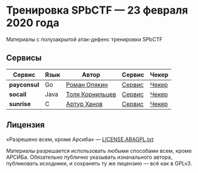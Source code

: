 # Тренировка SPbCTF — 23 февраля 2020 года

Материалы с полузакрытой атак-дефенс тренировки SPbCTF

## Сервисы

| Сервис | Язык | Автор | Сервис | Чекер |
|--------|------|-------|--------|-------|
| **payconsul** | Go | [Роман Опякин](https://github.com/Sinketsu) | [Сервис](services/payconsul/) | [Чекер](checkers/payconsul/) |
| **socail** | Java | [Толя Корнильцев](https://github.com/korniltsev) | [Сервис](services/socail/) | [Чекер](checkers/socail/) |
| **sunrise** | C | [Артур Ханов](https://github.com/awengar) | [Сервис](services/sunrise/) | [Чекер](checkers/sunrise/) |

## Лицензия
«Разрешено всем, кроме Арсиба» — [LICENSE.ABAGPL.txt](LICENSE.ABAGPL.txt)

Материалы разрешается использовать любыми способами всем, кроме АРСИБа. Обязательно публично указывать изначального автора, публиковать исходники, и сохранять ту же лицензию — всё как в GPLv3.
